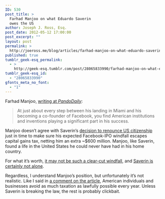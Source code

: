 ```yaml
---
ID: 530
post_title: >
  Farhad Manjoo on what Eduardo Saverin
  owes the US
author: Joseph J. Ross, Esq.
post_date: 2012-05-12 17:00:00
post_excerpt: ""
layout: post
permalink: >
  http://joeross.me/blog/articles/farhad-manjoo-on-what-eduardo-saverin-owes-the-us/
published: true
tumblr_geek-esq_permalink:
  - >
    http://geek-esq.tumblr.com/post/28065833990/farhad-manjoo-on-what-eduardo-saverin-owes-the-us
tumblr_geek-esq_id:
  - "28065833990"
gfonts_meta_no_font:
  - "1"
---
```

<p>Farhad Manjoo, <a href="http://pandodaily.com/2012/05/12/what-eduardo-saverin-owes-america-hint-nearly-everything/" target="_blank">writing at <em>PandoDaily</em></a>:</p>

<blockquote>
  <p>At just about every step between his landing in Miami and his becoming a co-founder of Facebook, you find American institutions and inventions playing a significant part in his success.</p>
</blockquote>

<p><!-- more --></p>

<p>Manjoo doesn&#8217;t agree with Saverin&#8217;s <a href="http://www.bloomberg.com/news/2012-05-12/facebook-co-founder-may-gain-choosing-singapore-over-u-s-.html" target="_blank">decision to renounce US citizenship</a> just in time to make sure his expected Facebook-IPO windfall escapes capital gains tax, netting him an extra ~$600 million. Manjoo, like Saverin, found a life in the United States he could never have had in his home country.</p>

<p>For what it&#8217;s worth, <a href="http://www.forbes.com/sites/timworstall/2012/05/12/saverins-citizenship-renunciation-before-facebook-ipo-will-increase-not-reduce-his-tax-bill/" target="_blank">it may not be such a clear-cut windfall</a>, and <a href="http://www.washingtonpost.com/business/technology/just-like-eduardo-nearly-1800-people-renounced-us-citizenship-this-year-over-taxes/2012/05/12/gIQAX1PQKU_story.html" target="_blank">Saverin is certainly not alone</a>.</p>

<p>Regardless, I understand Manjoo&#8217;s position, but unfortunately it&#8217;s not realistic. Like I said in <a href="http://fyre.it/119e" target="_blank">a comment on the article</a>, American individuals and businesses avoid as much taxation as lawfully possible every year. Unless Saverin is breaking the law, the rest is probably clickbait.</p>